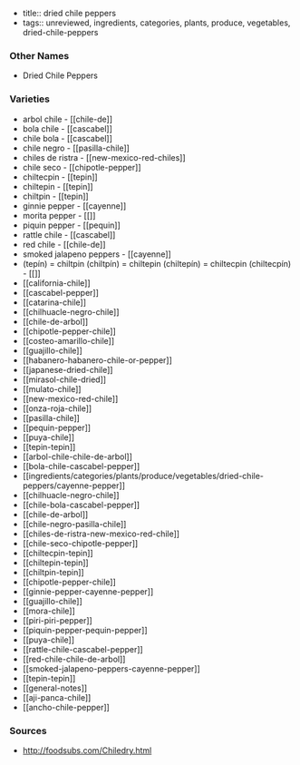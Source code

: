 - title:: dried chile peppers
- tags:: unreviewed, ingredients, categories, plants, produce, vegetables, dried-chile-peppers


### Other Names

* Dried Chile Peppers

### Varieties

* arbol chile - [[chile-de]]
* bola chile - [[cascabel]]
* chile bola - [[cascabel]]
* chile negro - [[pasilla-chile]]
* chiles de ristra - [[new-mexico-red-chiles]]
* chile seco - [[chipotle-pepper]]
* chiltecpin - [[tepin]]
* chiltepin - [[tepin]]
* chiltpin - [[tepin]]
* ginnie pepper - [[cayenne]]
* morita pepper - [[]]
* piquin pepper - [[pequin]]
* rattle chile - [[cascabel]]
* red chile - [[chile-de]]
* smoked jalapeno peppers - [[cayenne]]
* (tepín) = chiltpin (chiltpín) = chiltepin (chiltepín) = chiltecpin (chiltecpín) - [[]]
* [[california-chile]]
* [[cascabel-pepper]]
* [[catarina-chile]]
* [[chilhuacle-negro-chile]]
* [[chile-de-arbol]]
* [[chipotle-pepper-chile]]
* [[costeo-amarillo-chile]]
* [[guajillo-chile]]
* [[habanero-habanero-chile-or-pepper]]
* [[japanese-dried-chile]]
* [[mirasol-chile-dried]]
* [[mulato-chile]]
* [[new-mexico-red-chile]]
* [[onza-roja-chile]]
* [[pasilla-chile]]
* [[pequin-pepper]]
* [[puya-chile]]
* [[tepin-tepin]]
* [[arbol-chile-chile-de-arbol]]
* [[bola-chile-cascabel-pepper]]
* [[ingredients/categories/plants/produce/vegetables/dried-chile-peppers/cayenne-pepper]]
* [[chilhuacle-negro-chile]]
* [[chile-bola-cascabel-pepper]]
* [[chile-de-arbol]]
* [[chile-negro-pasilla-chile]]
* [[chiles-de-ristra-new-mexico-red-chile]]
* [[chile-seco-chipotle-pepper]]
* [[chiltecpin-tepin]]
* [[chiltepin-tepin]]
* [[chiltpin-tepin]]
* [[chipotle-pepper-chile]]
* [[ginnie-pepper-cayenne-pepper]]
* [[guajillo-chile]]
* [[mora-chile]]
* [[piri-piri-pepper]]
* [[piquin-pepper-pequin-pepper]]
* [[puya-chile]]
* [[rattle-chile-cascabel-pepper]]
* [[red-chile-chile-de-arbol]]
* [[smoked-jalapeno-peppers-cayenne-pepper]]
* [[tepin-tepin]]
* [[general-notes]]
* [[aji-panca-chile]]
* [[ancho-chile-pepper]]

### Sources
* http://foodsubs.com/Chiledry.html
